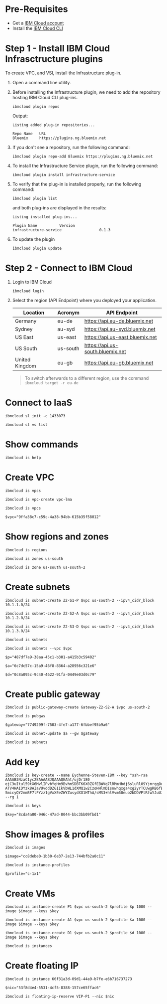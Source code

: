 
# Pre-Requisites

+ Get a [IBM Cloud account](https://bluemix.net)
+ Install the [IBM Cloud CLI](https://console.bluemix.net/docs/cli/reference/ibmcloud/download_cli.html#install_use)


# Step 1 - Install IBM Cloud Infrasctructure plugins

To create VPC, and VSI, install the Infrastructure plug-in.

1. Open a command line utility.

1. Before installing the Infrastructure plugin, we need to add the repository hosting IBM Cloud CLI plug-ins.
    ```
    ibmcloud plugin repos
    ```
    Output:
    ```
    Listing added plug-in repositories...

    Repo Name   URL
    Bluemix     https://plugins.ng.bluemix.net
    ```

1. If you don't see a repository, run the following command:
    ```
    ibmcloud plugin repo-add Bluemix https://plugins.ng.bluemix.net
    ```

1. To install the Infrastructure Service plugin, run the following command:
    ```
   ibmcloud plugin install infrastructure-service
    ```

1. To verify that the plug-in is installed properly, run the following command:
    ```
    ibmcloud plugin list
    ```
    and both plug-ins are displayed in the results:
    ```
    Listing installed plug-ins...

    Plugin Name          Version
    infrastructure-service                 0.1.3
    ```

1. To update the plugin
    ```
    ibmcloud plugin update
    ```


# Step 2 - Connect to IBM Cloud

1. Login to IBM Cloud
    ```
    ibmcloud login
    ```

1. Select the region (API Endpoint) where you deployed your application.

    | Location | Acronym | API Endpoint |
    | ----- | ----------- | ----------- |
    |Germany|eu-de|https://api.eu-de.bluemix.net|
    |Sydney|au-syd|https://api.au-syd.bluemix.net|
    |US East|us-east|https://api.us-east.bluemix.net|
    |US South|us-south|https://api.us-south.bluemix.net|
    |United Kingdom|eu-gb|https://api.eu-gb.bluemix.net|

    >  To switch afterwards to a different region, use the command `ibmcloud target -r eu-de`

 
# Connect to IaaS
```
ibmcloud sl init -c 1433073
```
```
ibmcloud sl vs list
```
 
# Show commands
```
ibmcloud is help
```

# Create VPC
```
ibmcloud is vpcs
```
```
ibmcloud is vpc-create vpc-lma
```
```
ibmcloud is vpcs
```
```
$vpc="9ffa38c7-c59c-4a38-94bb-615b35f58012"
```
 
# Show regions and zones
```
ibmcloud is regions
```
```
ibmcloud is zones us-south
```
```
ibmcloud is zone us-south us-south-2
```
 
# Create subnets
```
ibmcloud is subnet-create Z2-S1-P $vpc us-south-2 --ipv4_cidr_block 10.1.1.0/24
```
```
ibmcloud is subnet-create Z2-S2-A $vpc us-south-2 --ipv4_cidr_block 10.1.2.0/24
```
```
ibmcloud is subnet-create Z2-S3-D $vpc us-south-2 --ipv4_cidr_block 10.1.3.0/24
```
```
ibmcloud is subnets
```
```
ibmcloud is subnets --vpc $vpc
```
```
$p="487df7a9-38aa-45c1-b301-a415b3c59402"
```
```
$a="6c7dc57c-15a9-46f8-8364-a28956c321e6"
```
```
$d="0c8a095c-9c40-4622-91fa-0449e03d0c79"
```
 
# Create public gateway
```
ibmcloud is public-gateway-create Gateway-Z2-S2-A $vpc us-south-2
```
```
ibmcloud is pubgws
```
```
$gateway="7749299f-7503-4fe7-a177-6fbbef95b9a6"
```
```
ibmcloud is subnet-update $a --gw $gateway
```
```
ibmcloud is subnets
```
 
# Add key
```
ibmcloud is key-create --name Eychenne-Steven-IBM --key "ssh-rsa AAAAB3NzaC1yc2EAAAABJQAAAQEAht/ujDr180
ejC3uItul59tX6MvlIPvbYqHm9BvhmSDBTK6X0ZGfEBWVq7lRMmHbdj6sluRl09YjmrqqOo5em73wn46OGSWivuDilAKO5MBsgNEtdavaDNAhUZj7MVgpRm6
ATV4HAIDYzk8AIaVUvddDZGIIkVbWL1dXMQ1w2CzoHHlmDIsnwhqxga4xg2yrTCUwgRB6fBTw8T9w8YGH8xNp2V1lVpgph54WHKfgeilPIScxsjLX/6J3qiU
SmicyQY2mmBF7lFYzz1gVxXEeZWYZusydXO1HThA/sMS3+hlVvm60euo2bDDVPtRfwYJuUJFI0zCR4eORYF6i0+pvPzQ==" --rg 1
```
```
ibmcloud is keys
```
```
$key="8cda4a00-946c-47ad-8044-bbc3bb09fbd1"
```
 
# Show images & profiles
```
ibmcloud is images
```
```
$image="cc8debe0-1b30-6e37-2e13-744bfb2a0c11"
```
```
ibmcloud is instance-profiles
```
```
$profile="c-1x1"
```
 
# Create VMs
```
ibmcloud is instance-create P1 $vpc us-south-2 $profile $p 1000 --image $image --keys $key
```
```
ibmcloud is instance-create A1 $vpc us-south-2 $profile $a 1000 --image $image --keys $key
```
```
ibmcloud is instance-create D1 $vpc us-south-2 $profile $d 1000 --image $image --keys $key
```
```
ibmcloud is instances
```
 
# Create floating IP
```
ibmcloud is instance 66f31a3d-09d1-44a9-b7fe-e6b716737273
```
```
$nic="53f8d4e4-5531-4cf5-8388-157ce65ffac6"
```
```
ibmcloud is floating-ip-reserve VIP-P1 --nic $nic
```
